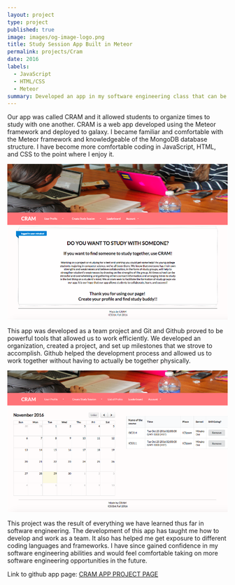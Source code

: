 ```yaml
---
layout: project
type: project
published: true
image: images/og-image-logo.png
title: Study Session App Built in Meteor
permalink: projects/Cram
date: 2016
labels:
  - JavaScript
  - HTML/CSS
  - Meteor 
summary: Developed an app in my software engineering class that can be used to organize study sessions and meet up times. 
---
```



Our app was called CRAM and it allowed students to organize times to study with one another.  CRAM is a web app developed using the Meteor framework and deployed to galaxy.  I became familiar and comfortable with the Meteor framework and knowledgeable of the MongoDB database structure.  I have become more comfortable coding in JavaScript, HTML, and CSS to the point where I enjoy it.

<div class="ui images">
  <img class="ui image" src="../images/home_login.png">
</div>

This app was developed as a team project and Git and Github proved to be powerful tools that allowed us to work efficiently.  We developed an organization, created a project, and set up milestones that we strove to accomplish.  Github helped the development process and allowed us to work together without having to actually be together physically.    

<!--div class="ui medium images"-->
  <img class="ui image" src="../images/personal_c.png">
<!--/div-->

This project was the result of everything we have learned thus far in software engineering.  The development of this app has taught me how to develop and work as a team.  It also has helped me get exposure to different coding languages and frameworks.  I have since gained confidence in my software engineering abilities and would feel comfortable taking on more software engineering opportunities in the future.

Link to github app page:
<a href="https://cram-colleague.github.io/">CRAM APP PROJECT PAGE</a>






